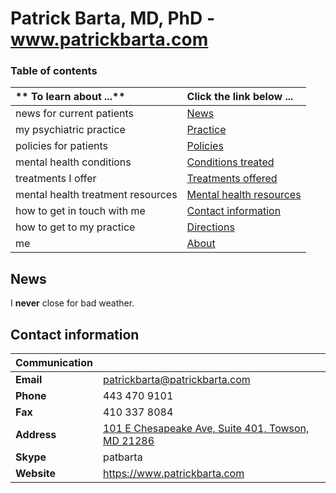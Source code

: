 # Patrick Barta, MD, PhD - www.patrickbarta.com

### Table of contents
| ** To learn about ...** | **Click the link below ...** |
|:---------------------|:-----------------------|
| news for current patients | [News](#news) |
| my psychiatric practice | [Practice](practice.md) |
| policies for patients | [Policies](policies.md) |
| mental health conditions | [Conditions treated](conditions.md) |
| treatments I offer | [Treatments offered](treatments.md) |
| mental health treatment resources | [Mental health resources](resources.md) |
| how to get in touch with me | [Contact information](#contact-information) |
| how to get to my practice | [Directions](directions.md) |
| me | [About](about.md) |


##  News
I **never** close for bad weather.

## Contact information

| Communication |       |
|:--------| :-----|
| **Email** | patrickbarta@patrickbarta.com |
| **Phone** | 443 470 9101|
| **Fax** | 410 337 8084|
| **Address** | [101 E Chesapeake Ave, Suite 401, Towson, MD 21286](https://www.google.com/maps/place/Patrick+Barta,+M.D,+Ph.D/@39.3994321,-76.6031367,17z/data=!3m1!4b1!4m2!3m1!1s0x89c80faf4b642ea1:0xce22fb75a9b69c65)|
| **Skype** | patbarta |
| **Website** | https://www.patrickbarta.com |

<!-- toc -->